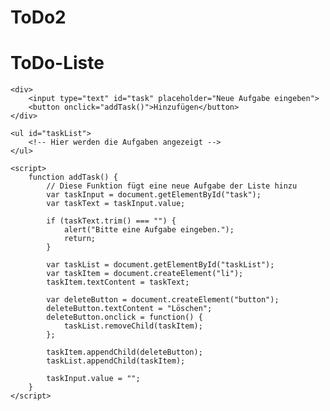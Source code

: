 # ToDo2
<!DOCTYPE html>
<html lang="en">
<head>
    <meta charset="UTF-8">
    <meta name="viewport" content="width=device-width, initial-scale=1.0">
    <title>ToDo-Liste</title>
    <style>
        /* Füge hier dein CSS hinzu, um die Benutzeroberfläche zu gestalten */
    </style>
</head>
<body>
    <h1>ToDo-Liste</h1>

    <div>
        <input type="text" id="task" placeholder="Neue Aufgabe eingeben">
        <button onclick="addTask()">Hinzufügen</button>
    </div>

    <ul id="taskList">
        <!-- Hier werden die Aufgaben angezeigt -->
    </ul>

    <script>
        function addTask() {
            // Diese Funktion fügt eine neue Aufgabe der Liste hinzu
            var taskInput = document.getElementById("task");
            var taskText = taskInput.value;

            if (taskText.trim() === "") {
                alert("Bitte eine Aufgabe eingeben.");
                return;
            }

            var taskList = document.getElementById("taskList");
            var taskItem = document.createElement("li");
            taskItem.textContent = taskText;

            var deleteButton = document.createElement("button");
            deleteButton.textContent = "Löschen";
            deleteButton.onclick = function() {
                taskList.removeChild(taskItem);
            };

            taskItem.appendChild(deleteButton);
            taskList.appendChild(taskItem);

            taskInput.value = "";
        }
    </script>
</body>
</html>
